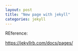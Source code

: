 ```yaml
---
layout: post
title: "New page with jekyll"
categories: jekyll
---
```


REference:

https://jekyllrb.com/docs/pages/
